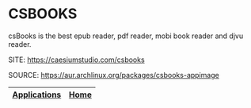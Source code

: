 # CSBOOKS

 csBooks is the best epub reader, pdf reader, mobi book reader and djvu reader.

 SITE: https://caesiumstudio.com/csbooks

 SOURCE: https://aur.archlinux.org/packages/csbooks-appimage

 | [Applications](https://portable-linux-apps.github.io/apps.html) | [Home](https://portable-linux-apps.github.io)
 | --- | --- |

